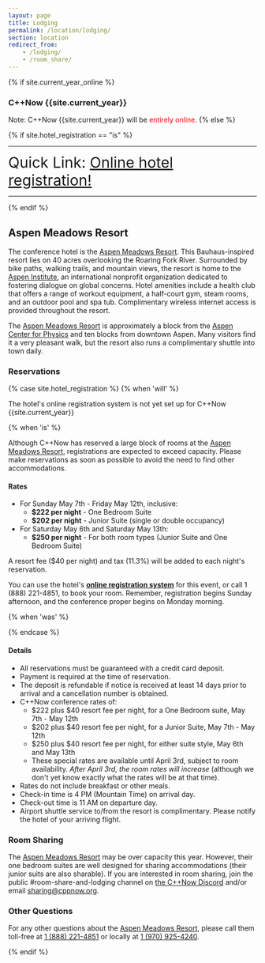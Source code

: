 ```yaml
---
layout: page
title: Lodging
permalink: /location/lodging/
section: location
redirect_from:
    - /lodging/
    - /room_share/
---
```

{% if site.current_year_online %}
### C++Now {{site.current_year}}

Note: C++Now {{site.current_year}} will be <span style="color: red;">entirely online</span>.
{% else %}

<!-- <p class="highlight" markdown="1">The Aspen Meadows Resort has sold out for C++Now 2019.</p>

![Limelight Hotel - Aspen](/assets/img/location/Limelight/Limelight.jpeg "Limelight Hotel - Aspen"){:style="float: right;margin-right: 7px;margin-top: 7px; width: 240px"}

Our overflow property will be the beautiful [Limelight Hotel - Aspen](https://www.limelighthotels.com/aspen).  

We are working on a special C++Now attendee rate for the overflow property but wanted to give you details about the hotel. Until we have a contract in place, we don't have registration information available.

![Karen Krueger](/assets/img/staff/karen-closeup.jpeg "Karen Krueger"){:style="float: left;margin-right: 7px;margin-top: 7px; width: 160px"}

For now, please contact [Karen Krueger with Krueger Event Management](mailto:Karen@KruegerEvents.com) and provide your contact information along with your arrival and departure dates.  She will send your confirmation number to you as soon as it is available.  You can email [Karen@KruegerEvents.com](mailto:Karen@KruegerEvents.com) and she will work directly with you.


<p class="highlight" markdown="1">To reserve your room use [the C++Now 2019 Limelight booking link](https://gc.synxis.com/rez.aspx?Hotel=56474&Chain=10237&template=rASELL&shell=rASELL&arrive=5/5/2019&depart=5/10/2019&adult=1&child=0&promo=CPLUSPLUSNOW).

If you would rather call (or if you are not staying five nights), you can call John Knechtel at (970) 925-3323 and let him know you are attending the conference.

Note that because we are within thirty days, payment is due in full and no cancelations are possible.</p>

![Limelight Hotel - Aspen Lounge](/assets/img/location/Limelight/Limelight lounge.jpeg "Limelight Hotel - Aspen Lounge"){:style="float: right;margin-right: 7px;margin-top: 7px; width: 280px"}

The Limelight provides free shuttle service to an from the airport. Please review [the information here](https://www.limelighthotels.com/aspen/the-hotel/getting-here) about arranging your pickup.

Just a mile from the Aspen Center for Physics, take advantage of the complimentary bicycles or enjoy a walk in the clear mountain air. 

Hotel amenities include a complimentary full breakfast buffet from 7:00am – 10:00am daily, free wifi throughout the hotel, and underground electric car charging stations. The property boasts an outdoor pool, hot tub and fitness room. On each of our two rooftop terraces you’ll find overstuffed lounge chairs, wrap-around sofas and dining tables and enjoy incredible views of the surrounding Rocky Mountains.

![Limelight Hotel - Aspen Pool](/assets/img/location/Limelight/Limelight pool.jpeg "Limelight Hotel - Aspen Pool"){:style="float: left;margin-right: 7px;margin-top: 7px; width: 280px"}

Sleeping rooms have high ceilings, big windows, contemporary décor, granite and marble finishes, king beds and oversized closets.

Overnight parking is self-park, underground garage is $18, which is accessible around the clock. There are also $5 parking permits for the residential area surrounding the hotel, which are valid for up to one week.

Our overflow block size will be limited, so do not delay:

<p style="text-align: center; font-size: 40px;"><a href="mailto:Karen@KruegerEvents.com">Reserve Now</a></p>
-->

<!-- 
---
<p class="highlight" markdown="1">The Aspen Meadows Resort has sold out for C++Now 2019.</p>
---
 -->

{% if site.hotel_registration == "is" %}

<hr>

<span style="font-size:30px">Quick Link: [Online hotel registration!]({{site.online_link_for_Meadows_reservation}})</span>

<hr>

{% endif %}

## Aspen Meadows Resort

The conference hotel is the [Aspen Meadows Resort](https://www.aspenmeadows.com/). This Bauhaus-inspired resort lies on 40 acres overlooking the Roaring Fork River. Surrounded by bike paths, walking trails, and mountain views, the resort is home to the [Aspen Institute](https://www.aspeninstitute.org/), an international nonprofit organization dedicated to fostering dialogue on global concerns. Hotel amenities include a health club that offers a range of workout equipment, a half-court gym, steam rooms, and an outdoor pool and spa tub. Complimentary wireless internet access is provided throughout the resort. 

The [Aspen Meadows Resort](https://www.aspenmeadows.com/) is approximately a block from the [Aspen Center for Physics](https://www.aspenphys.org/) and ten blocks from downtown Aspen. Many visitors find it a very pleasant walk, but the resort also runs a complimentary shuttle into town daily.



### Reservations


{% case site.hotel_registration %}
  {% when 'will' %}

The hotel's online registration system is not yet set up for C++Now {{site.current_year}}

  {% when 'is' %}

Although C++Now has reserved a large block of rooms at the [Aspen Meadows Resort](https://www.aspenmeadows.com/), registrations are expected to exceed capacity. Please make reservations as soon as possible to avoid the need to find other accommodations.

#### Rates
* For Sunday May 7th - Friday May 12th, inclusive:
  * **$222 per night** - One Bedroom Suite
  * **$202 per night** - Junior Suite (single or double occupancy)
* For Saturday May 6th and Saturday May 13th:
  * **$250 per night** - For both room types (Junior Suite and One Bedroom Suite)

A resort fee ($40 per night) and tax (11.3%) will be added to each night's reservation.

You can use the hotel's **[online registration system]({{site.online_link_for_Meadows_reservation}})** for this event, or call 1 (888) 221-4851, to book your room. Remember, registration begins Sunday afternoon, and the conference proper begins on Monday morning.

  {% when 'was' %}

<!-- 
---
<p class="highlight" markdown="1">The Aspen Meadows Resort has sold out for C++Now 2019.</p>
---
-->

{% endcase %}

#### Details

* All reservations must be guaranteed with a credit card deposit.
* Payment is required at the time of reservation.
* The deposit is refundable if notice is received at least 14 days prior to arrival and a cancellation number is obtained.
* C++Now conference rates of:
  * $222 plus $40 resort fee per night, for a One Bedroom suite, May 7th - May 12th
  * $202 plus $40 resort fee per night, for a Junior Suite, May 7th - May 12th
  * $250 plus $40 resort fee per night, for either suite style, May 6th and May 13th
  * These special rates are available until April 3rd, subject to room availability.  _After April 3rd, the room rates will increase_ (although we don't yet know exactly what the rates will be at that time).
* Rates do not include breakfast or other meals.
* Check-in time is 4 PM (Mountain Time) on arrival day.
* Check-out time is 11 AM on departure day.
* Airport shuttle service to/from the resort is complimentary. Please notify the hotel of your arriving flight.


### Room Sharing

The [Aspen Meadows Resort](https://www.aspenmeadows.com/) may be over capacity this year. However, their one bedroom suites are well designed for sharing accommodations (their junior suits are also sharable). If you are interested in room sharing, join the  public #room-share-and-lodging channel on [the C++Now Discord](https://discord.gg/UZWwKFa6rr) and/or email [sharing@cppnow.org](mailto:sharing@cppnow.org).



### Other Questions

For any other questions about the [Aspen Meadows Resort](https://www.aspenmeadows.com/), please call them toll-free at [1 (888) 221-4851](tel:1-888-221-4851) or locally at [1 (970) 925-4240](tel:1-970-925-4240).

{% endif %}
